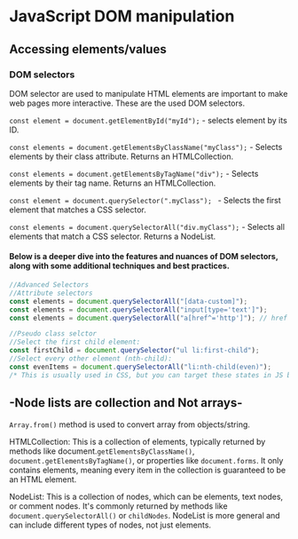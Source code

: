 # JavaScript DOM manipulation

## Accessing elements/values

### DOM selectors

DOM selector are used to manipulate HTML elements are important to make web pages more interactive. These are the used DOM selectors.

`const element = document.getElementById("myId");` - selects element by its ID.

`const elements = document.getElementsByClassName("myClass");` - Selects elements by their class attribute. Returns an HTMLCollection.

`const elements = document.getElementsByTagName("div");` - Selects elements by their tag name. Returns an HTMLCollection.

`const element = document.querySelector(".myClass"); ` - Selects the first element that matches a CSS selector.

`const elements = document.querySelectorAll("div.myClass");` - Selects all elements that match a CSS selector. Returns a NodeList.

#### Below is a deeper dive into the features and nuances of DOM selectors, along with some additional techniques and best practices.

```JavaScript
//Advanced Selectors
//Attribute selectors
const elements = document.querySelectorAll("[data-custom]");
const elements = document.querySelectorAll("input[type='text']");
const elements = document.querySelectorAll("a[href^='http']"); // href starts with "http"

//Pseudo class selctor
//Select the first child element:
const firstChild = document.querySelector("ul li:first-child");
//Select every other element (nth-child):
const evenItems = document.querySelectorAll("li:nth-child(even)");
/* This is usually used in CSS, but you can target these states in JS by adding or removing classes */
```

## -Node lists are collection and Not arrays-

`Array.from()` method is used to convert array from objects/string.

HTMLCollection: This is a collection of elements, typically returned by methods like document.`getElementsByClassName()`, `document.getElementsByTagName()`, or properties like `document.forms`. It only contains elements, meaning every item in the collection is guaranteed to be an HTML element.

NodeList: This is a collection of nodes, which can be elements, text nodes, or comment nodes. It's commonly returned by methods like `document.querySelectorAll()` or `childNodes`. NodeList is more general and can include different types of nodes, not just elements.
